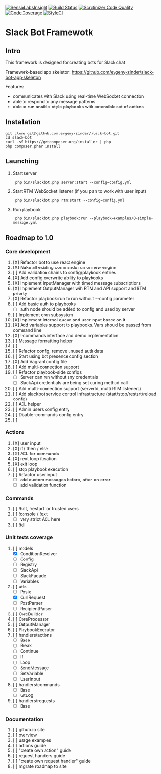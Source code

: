 [![SensioLabsInsight](https://insight.sensiolabs.com/projects/9f062b20-712b-4b26-a0a3-88fc509bb911/mini.png)](https://insight.sensiolabs.com/projects/9f062b20-712b-4b26-a0a3-88fc509bb911)
[![Build Status](https://travis-ci.org/evgeny-zinder/slack-bot.svg?branch=master)](https://travis-ci.org/evgeny-zinder/slack-bot)
[![Scrutinizer Code Quality](https://scrutinizer-ci.com/g/evgeny-zinder/slack-bot/badges/quality-score.png?b=master)](https://scrutinizer-ci.com/g/evgeny-zinder/slack-bot/?branch=master)
[![Code Coverage](https://scrutinizer-ci.com/g/evgeny-zinder/slack-bot/badges/coverage.png?b=master)](https://scrutinizer-ci.com/g/evgeny-zinder/slack-bot/?branch=master)
[![StyleCI](https://styleci.io/repos/46425062/shield)](https://styleci.io/repos/46425062)

# Slack Bot Framewotk

## Intro

This framework is designed for creating bots for Slack chat

Framework-based app skeleton: https://github.com/evgeny-zinder/slack-bot-app-skeleton

Features:
 * communicates with Slack using real-time WebSocket connection
 * able to respond to any message patterns
 * able to run ansible-style playbooks with extensible set of actions

## Installation

    git clone git@github.com:evgeny-zinder/slack-bot.git
    cd slack-bot
    curl -sS https://getcomposer.org/installer | php
    php composer.phar install

## Launching

1. Start server

        php bin/slackbot.php server:start --config=config.yml

2. Start RTM WebSocket listener (if you plan to work with user input)

        php bin/slackbot.php rtm:start --config=config.yml

3. Run playbook

        php bin/slackbot.php playbook:run --playbook=examples/0-simple-message.yml

## Roadmap to 1.0

### Core development
1. [X] Refactor bot to use react engine
2. [X] Make all existing commands run on new engine
3. [ ] Add validation chains to config/playbook entries
4. [X] Add config overwrite ability to playbooks
5. [X] Implement InputManager with timed message subscriptions
6. [X] Implement OutputManager wih RTM and API support and RTM priority
7. [X] Refactor playbook:run to run without --config parameter
8. [ ] Add basic auth to playbooks
    * [ ] auth node should be added to config and used by server
9. [ ] Implement cron subsystem
10. [X] Implement internal queue and user input based on it
11. [X] Add variables support to playbooks. Vars should be passed from command line
12. [X] !-commands interface and demo implementation
13. [ ] Message formatting helper
14. [ ]
15. [ ] Refactor config, remove unused auth data
16. [ ] Start using bot presence config section
17. [X] Add Vagrant config file
18. [ ] Add multi-connection support
19. [ ] Refactor playbook-side configs
     * [ ] Server can run without any credentials
     * [ ] SlackApi credentials are being set during method call
20. [ ] Add multi-connection support (serverId, multi RTM listeners)
21. [ ] Add slackbot service control infrastructure (start/stop/restart/reload config)
22. [ ] ACL helper
23. [ ] Admin users config entry
24. [ ] Disable-commands config entry
25. [ ]

### Actions
1. [X] user input
2. [X] if / then / else
3. [X] ACL for commands
4. [X] next loop iteration
5. [X] exit loop
6. [ ] stop playbook execution
7. [ ] Refactor user input
    * [ ] add custom messages before, after, on error
    * [ ] add validation function

### Commands
1. [ ] !halt, !restart for trusted users
2. [ ] !console / !exit
    * [ ] very strict ACL here
3. [ ] !tell


### Unit tests coverage
1. [ ] models
    * [X] ConditionResolver
    * [ ] Config
    * [ ] Registry
    * [ ] SlackApi
    * [ ] SlackFacade
    * [ ] Variables
2. [ ] utils
    * [ ] Posix
    * [X] CurlRequest
    * [ ] PostParser
    * [ ] RecipientParser
3. [ ] CoreBuilder
4. [ ] CoreProcessor
5. [ ] OutputManager
6. [ ] PlaybookExecutor
7. [ ] handlers\actions
    * [ ] Base
    * [ ] Break
    * [ ] Continue
    * [ ] If
    * [ ] Loop
    * [ ] SendMessage
    * [ ] SetVariable
    * [ ] UserInput
8. [ ] handlers\commands
    * [ ] Base
    * [ ] GitLog
9. [ ] handlers\requests
    * [ ] Base

### Documentation
1. [ ] github.io site
2. [ ] overview
3. [ ] usage examples
4. [ ] actions guide
5. [ ] "create own action" guide
6. [ ] request handlers guide
7. [ ] "create own request handler" guide
8. [ ] migrate roadmap to site

